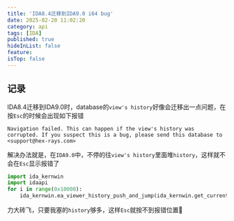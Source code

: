 ```yaml
---
title: 'IDA8.4迁移到IDA9.0 i64 bug'
date: 2025-02-20 11:02:20
category: api
tags: [IDA]
published: true
hideInList: false
feature: 
isTop: false
---
```


## 记录

IDA8.4迁移到IDA9.0时，database的`view's history`好像会迁移出一点问题，在按`Esc`的时候会出现如下报错

```
Navigation failed. This can happen if the view's history was corrupted. If you suspect this is a bug, please send this database to <support@hex-rays.com>
```

解决办法就是，在`IDA9.0`中，不停的往`view's history`里面堆`history`，这样就不会在`Esc`显示报错了

```python
import ida_kernwin
import idaapi
for i in range(0x10000):
    ida_kernwin.ea_viewer_history_push_and_jump(ida_kernwin.get_current_viewer(), idaapi.get_name_ea(0, "main") , 0, i, 0)
```

力大砖飞，只要我塞的`history`够多，这样`Esc`就按不到报错位置🤣